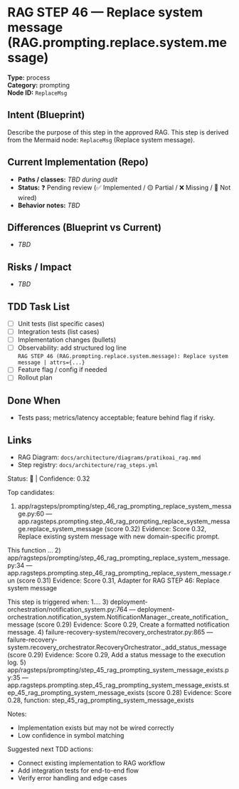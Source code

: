 # RAG STEP 46 — Replace system message (RAG.prompting.replace.system.message)

**Type:** process  
**Category:** prompting  
**Node ID:** `ReplaceMsg`

## Intent (Blueprint)
Describe the purpose of this step in the approved RAG. This step is derived from the Mermaid node: `ReplaceMsg` (Replace system message).

## Current Implementation (Repo)
- **Paths / classes:** _TBD during audit_
- **Status:** ❓ Pending review (✅ Implemented / 🟡 Partial / ❌ Missing / 🔌 Not wired)
- **Behavior notes:** _TBD_

## Differences (Blueprint vs Current)
- _TBD_

## Risks / Impact
- _TBD_

## TDD Task List
- [ ] Unit tests (list specific cases)
- [ ] Integration tests (list cases)
- [ ] Implementation changes (bullets)
- [ ] Observability: add structured log line  
  `RAG STEP 46 (RAG.prompting.replace.system.message): Replace system message | attrs={...}`
- [ ] Feature flag / config if needed
- [ ] Rollout plan

## Done When
- Tests pass; metrics/latency acceptable; feature behind flag if risky.

## Links
- RAG Diagram: `docs/architecture/diagrams/pratikoai_rag.mmd`
- Step registry: `docs/architecture/rag_steps.yml`


<!-- AUTO-AUDIT:BEGIN -->
Status: 🔌  |  Confidence: 0.32

Top candidates:
1) app/ragsteps/prompting/step_46_rag_prompting_replace_system_message.py:60 — app.ragsteps.prompting.step_46_rag_prompting_replace_system_message.replace_system_message (score 0.32)
   Evidence: Score 0.32, Replace existing system message with new domain-specific prompt.

This function ...
2) app/ragsteps/prompting/step_46_rag_prompting_replace_system_message.py:34 — app.ragsteps.prompting.step_46_rag_prompting_replace_system_message.run (score 0.31)
   Evidence: Score 0.31, Adapter for RAG STEP 46: Replace system message

This step is triggered when:
1....
3) deployment-orchestration/notification_system.py:764 — deployment-orchestration.notification_system.NotificationManager._create_notification_message (score 0.29)
   Evidence: Score 0.29, Create a formatted notification message.
4) failure-recovery-system/recovery_orchestrator.py:865 — failure-recovery-system.recovery_orchestrator.RecoveryOrchestrator._add_status_message (score 0.29)
   Evidence: Score 0.29, Add a status message to the execution log.
5) app/ragsteps/prompting/step_45_rag_prompting_system_message_exists.py:35 — app.ragsteps.prompting.step_45_rag_prompting_system_message_exists.step_45_rag_prompting_system_message_exists (score 0.28)
   Evidence: Score 0.28, function: step_45_rag_prompting_system_message_exists

Notes:
- Implementation exists but may not be wired correctly
- Low confidence in symbol matching

Suggested next TDD actions:
- Connect existing implementation to RAG workflow
- Add integration tests for end-to-end flow
- Verify error handling and edge cases
<!-- AUTO-AUDIT:END -->